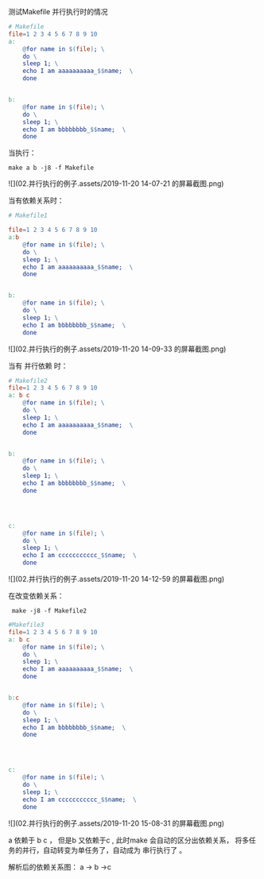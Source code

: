 测试Makefile 并行执行时的情况

```makefile
# Makefile
file=1 2 3 4 5 6 7 8 9 10
a:
	@for name in $(file); \
	do \
	sleep 1; \
	echo I am aaaaaaaaaa_$$name;  \
	done


b:
	@for name in $(file); \
	do \
	sleep 1; \
	echo I am bbbbbbbb_$$name;  \
	done
```



当执行：

```shell
make a b -j8 -f Makefile
```

![](02.并行执行的例子.assets/2019-11-20 14-07-21 的屏幕截图.png)



当有依赖关系时：

```makefile
# Makefile1

file=1 2 3 4 5 6 7 8 9 10
a:b
	@for name in $(file); \
	do \
	sleep 1; \
	echo I am aaaaaaaaaa_$$name;  \
	done


b:
	@for name in $(file); \
	do \
	sleep 1; \
	echo I am bbbbbbbb_$$name;  \
	done
```

![](02.并行执行的例子.assets/2019-11-20 14-09-33 的屏幕截图.png)



当有 并行依赖 时：

```makefile
# Makefile2
file=1 2 3 4 5 6 7 8 9 10
a: b c
	@for name in $(file); \
	do \
	sleep 1; \
	echo I am aaaaaaaaaa_$$name;  \
	done


b:
	@for name in $(file); \
	do \
	sleep 1; \
	echo I am bbbbbbbb_$$name;  \
	done




c:
	@for name in $(file); \
	do \
	sleep 1; \
	echo I am ccccccccccc_$$name;  \
	done
```



![](02.并行执行的例子.assets/2019-11-20 14-12-59 的屏幕截图.png)



在改变依赖关系：

```shell
 make -j8 -f Makefile2
```

```makefile
#Makefile3
file=1 2 3 4 5 6 7 8 9 10
a: b c
	@for name in $(file); \
	do \
	sleep 1; \
	echo I am aaaaaaaaaa_$$name;  \
	done


b:c
	@for name in $(file); \
	do \
	sleep 1; \
	echo I am bbbbbbbb_$$name;  \
	done




c:
	@for name in $(file); \
	do \
	sleep 1; \
	echo I am ccccccccccc_$$name;  \
	done

```

![](02.并行执行的例子.assets/2019-11-20 15-08-31 的屏幕截图.png)

a 依赖于 b c  ， 但是b 又依赖于c , 此时make 会自动的区分出依赖关系，  将多任务的并行，自动转变为单任务了，自动成为 串行执行了 。

解析后的依赖关系图： a -> b ->c   

